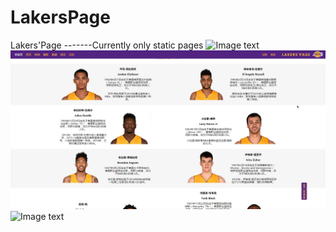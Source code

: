 # LakersPage
Lakers'Page  -------Currently only static pages
![Image text](LakersPage/preview/header.jpg)
![Image text](https://github.com/SaberFu/LakersPage/blob/master/preview/content.jpg)
![Image text](LakersPage/preview/footer.jpg)
